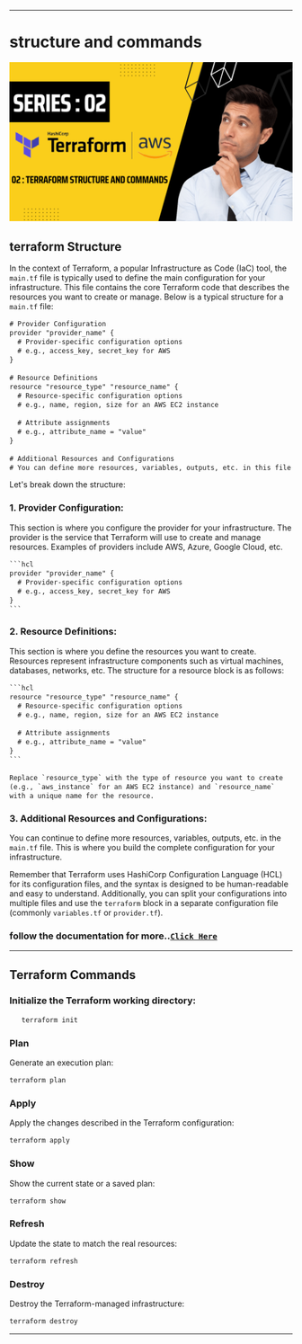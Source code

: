 ----
# structure and commands

<img src="https://github.com/yuva19102003/DEVOPS-TOOL/blob/master/Terrraform/screenshots/structure-and-commands.png">

## terraform Structure

In the context of Terraform, a popular Infrastructure as Code (IaC) tool, the `main.tf` file is typically used to define the main configuration for your infrastructure. 
This file contains the core Terraform code that describes the resources you want to create or manage. Below is a typical structure for a `main.tf` file:

```hcl
# Provider Configuration
provider "provider_name" {
  # Provider-specific configuration options
  # e.g., access_key, secret_key for AWS
}

# Resource Definitions
resource "resource_type" "resource_name" {
  # Resource-specific configuration options
  # e.g., name, region, size for an AWS EC2 instance

  # Attribute assignments
  # e.g., attribute_name = "value"
}

# Additional Resources and Configurations
# You can define more resources, variables, outputs, etc. in this file
```

Let's break down the structure:

### 1. **Provider Configuration**:
 This section is where you configure the provider for your infrastructure. The provider is the service that Terraform will use to create and manage resources. Examples of providers include AWS, Azure, Google Cloud, etc.

    ```hcl
    provider "provider_name" {
      # Provider-specific configuration options
      # e.g., access_key, secret_key for AWS
    }
    ```

### 2. **Resource Definitions**:
 This section is where you define the resources you want to create. Resources represent infrastructure components such as virtual machines, databases, networks, etc. The structure for a resource block is as follows:

    ```hcl
    resource "resource_type" "resource_name" {
      # Resource-specific configuration options
      # e.g., name, region, size for an AWS EC2 instance

      # Attribute assignments
      # e.g., attribute_name = "value"
    }
    ```

    Replace `resource_type` with the type of resource you want to create (e.g., `aws_instance` for an AWS EC2 instance) and `resource_name` with a unique name for the resource.

### 3. **Additional Resources and Configurations**:
You can continue to define more resources, variables, outputs, etc. in the `main.tf` file. This is where you build the complete configuration for your infrastructure.

Remember that Terraform uses HashiCorp Configuration Language (HCL) for its configuration files, and the syntax is designed to be human-readable and easy to understand. 
Additionally, you can split your configurations into multiple files and use the `terraform` block in a separate configuration file (commonly `variables.tf` or `provider.tf`).


### follow the documentation for more..[`Click Here`](https://registry.terraform.io/providers/hashicorp/aws/latest/docs/resources/instance)
----

## Terraform Commands


### Initialize the Terraform working directory:

 ```bash
    terraform init
 ```

### Plan

Generate an execution plan:

```bash
terraform plan
```

### Apply

Apply the changes described in the Terraform configuration:

```bash
terraform apply
```

### Show

Show the current state or a saved plan:

```bash
terraform show
```

### Refresh

Update the state to match the real resources:

```bash
terraform refresh
```

### Destroy

Destroy the Terraform-managed infrastructure:

```bash
terraform destroy
```
----
